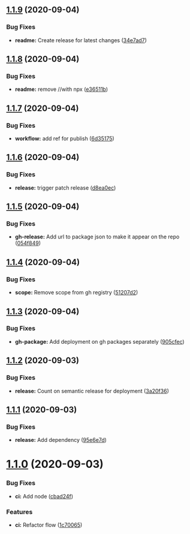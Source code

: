 ## [1.1.9](https://github.com/DHI-GRAS/gras-react-boilerplate/compare/v1.1.8...v1.1.9) (2020-09-04)


### Bug Fixes

* **readme:** Create release for latest changes ([34e7ad7](https://github.com/DHI-GRAS/gras-react-boilerplate/commit/34e7ad703adeaf28aadb5f6471a1f2acfb4e3f94))

## [1.1.8](https://github.com/DHI-GRAS/gras-react-boilerplate/compare/v1.1.7...v1.1.8) (2020-09-04)


### Bug Fixes

* **readme:** remove //with npx ([e36511b](https://github.com/DHI-GRAS/gras-react-boilerplate/commit/e36511befadcea53dcb50d398dedb4bd1597aa5a))

## [1.1.7](https://github.com/DHI-GRAS/gras-react-boilerplate/compare/v1.1.6...v1.1.7) (2020-09-04)


### Bug Fixes

* **workflow:** add ref for publish ([6d35175](https://github.com/DHI-GRAS/gras-react-boilerplate/commit/6d35175a23e21caaf672f980d5ad2fa9e6381b3b))

## [1.1.6](https://github.com/DHI-GRAS/gras-react-boilerplate/compare/v1.1.5...v1.1.6) (2020-09-04)


### Bug Fixes

* **release:** trigger patch release ([d8ea0ec](https://github.com/DHI-GRAS/gras-react-boilerplate/commit/d8ea0ec103cd5504f82c714054b8d5f6ee7ccb64))

## [1.1.5](https://github.com/DHI-GRAS/gras-react-boilerplate/compare/v1.1.4...v1.1.5) (2020-09-04)


### Bug Fixes

* **gh-release:** Add url to package json to make it appear on the repo ([054f849](https://github.com/DHI-GRAS/gras-react-boilerplate/commit/054f849ba46f3e88446c85558007526324450e28))

## [1.1.4](https://github.com/DHI-GRAS/gras-react-boilerplate/compare/v1.1.3...v1.1.4) (2020-09-04)


### Bug Fixes

* **scope:** Remove scope from gh registry ([51207d2](https://github.com/DHI-GRAS/gras-react-boilerplate/commit/51207d28a3ea39f945dc91833d75b8c9e878dfe0))

## [1.1.3](https://github.com/DHI-GRAS/gras-react-boilerplate/compare/v1.1.2...v1.1.3) (2020-09-04)


### Bug Fixes

* **gh-package:** Add deployment on gh packages separately ([905cfec](https://github.com/DHI-GRAS/gras-react-boilerplate/commit/905cfec5994ef0212694cac9b67ef2fe8655df00))

## [1.1.2](https://github.com/DHI-GRAS/gras-react-boilerplate/compare/v1.1.1...v1.1.2) (2020-09-03)


### Bug Fixes

* **release:** Count on semantic release for deployment ([3a20f36](https://github.com/DHI-GRAS/gras-react-boilerplate/commit/3a20f36bd1296063cc82d97eeca5a8a25ae90ed0))

## [1.1.1](https://github.com/DHI-GRAS/gras-react-boilerplate/compare/v1.1.0...v1.1.1) (2020-09-03)


### Bug Fixes

* **release:** Add dependency ([95e6e7d](https://github.com/DHI-GRAS/gras-react-boilerplate/commit/95e6e7dea27b77c8340ca66cb60183b39a3aa2b2))

# [1.1.0](https://github.com/DHI-GRAS/gras-react-boilerplate/compare/v1.0.1...v1.1.0) (2020-09-03)


### Bug Fixes

* **ci:** Add node ([cbad24f](https://github.com/DHI-GRAS/gras-react-boilerplate/commit/cbad24f45ee2aacf9b102bf09dc157e2b8a98ce9))


### Features

* **ci:** Refactor flow ([1c70065](https://github.com/DHI-GRAS/gras-react-boilerplate/commit/1c70065081b77719a25c207fa887bbc993ec0d2a))
